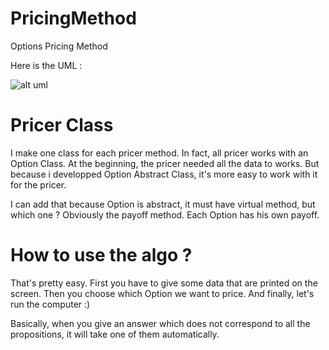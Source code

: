 # PricingMethod
Options Pricing Method 


Here is the UML :

![alt uml](http://sofiane-zrif-bouragba.com/blog/wp-content/uploads/2018/01/UMLProject.png)


# Pricer Class

I make one class for each pricer method. In fact, all pricer works with an Option Class. 
At the beginning, the pricer needed all the data to works. But because i developped Option Abstract Class, it's more easy to work with it for the pricer.

I can add that because Option is abstract, it must have virtual method, but which one ? Obviously the payoff method. Each Option has his own payoff.

# How to use the algo ? 

That's pretty easy. First you have to give some data that are printed on the screen. Then you choose which Option we want to price. And finally, let's run the computer :) 

Basically, when you give an answer which does not correspond to all the propositions, it will take one of them automatically. 
 

